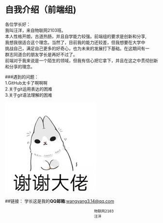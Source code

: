 #  自我介绍（前端组)  
各位学长好：  
我叫汪洋，来自物联网2103班。  
本人性格开朗，古道热肠，并且自学能力较强。前端组的要求是创新和分享,  
我想我很适合这个理念。当然了，目前我的能力还较差，但我想要在大学中  
挑战自己，满足自己更多的好奇心，也为未来的发展打下基础。在这期间有一  
群志同道合的朋友学长是再好不过了。  
前端对于我来说是一个陌生的领域，但我有信心把它拿下，并且在这之中贯彻创新和分享的理念。

###遇到的问题：  
1.GitHub太卡了啊啊啊  
2.关于git运用表达的困难  
3.关于git语法理解的困难  


![](1.gif)

##链接：
学长这是我的**QQ邮箱**:wangyang3.14@qq.com


                                             物联网2103
                                             汪洋